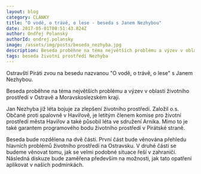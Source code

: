 ```yaml
---
layout: blog
category: CLANKY
title: "O vodě, o trávě, o lese - beseda s Janem Nezhybou"
date: 2017-05-01T08:51:43.824Z
author: Ondřej Polanský
authorId: ondrej.polansky
image: /assets/img/posts/beseda_nezhyba.jpg
description: Beseda proběhne na téma největších problému a výzev v oblasti životního prostředí v Ostravě a Moravskoslezském kraji.
tags: beseda životní prostředí Nezhyba
---
```


Ostravští Piráti zvou na besedu nazvanou "O vodě, o trávě, o lese" s Janem Nezhybou. 

Beseda proběhne na téma největších problému a výzev v oblasti životního prostředí v Ostravě a Moravskoslezském kraji.

Jan Nezhyba již léta bojuje za zlepšení životního prostředí. Založil o.s. Občané proti spalovně v Havířově, je letitým členem komise pro životní prostředí města Havířov a také působil léta ve sdružení Arnika. Mimo to je také garantem programového bodu životního prostředí v Pirátské straně.

Beseda bude rozdělena na dvě části. První část bude věnována přehledu hlavních problémů životního prostředí na Ostravsku. V druhé části se budeme věnovat tomu, jak se velmi podobné situace řeší v zahraničí. Následná diskuze bude zaměřena především na možnosti, jak tato opatření aplikovat v našich podmínkách.